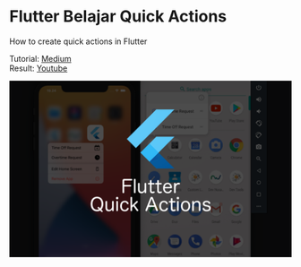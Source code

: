 # Flutter Belajar Quick Actions
How to create quick actions in Flutter

Tutorial: [Medium](https://coderjava.medium.com/flutter-quick-actions-5093e0015621)<br />
Result: [Youtube](https://youtu.be/YTeS6c2Qk0c)

![Cover](https://raw.githubusercontent.com/CoderJava/flutter-belajar-quick-actions/master/screenshots/cover.png "Cover")
